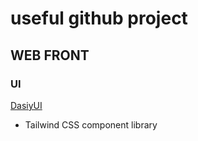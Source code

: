 # useful github project

## WEB FRONT

### UI

[DasiyUI](https://github.com/saadeghi/daisyui)

- Tailwind CSS component library

